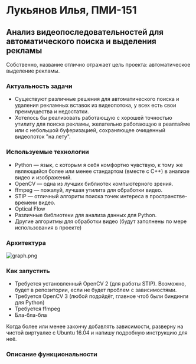 # Лукьянов Илья, ПМИ-151 #

## Анализ видеопоследовательностей для автоматического поиска и выделения рекламы ##

Собственно, название отлично отражает цель проекта: автоматическое выделение рекламы.

### Актуальность задачи ###

* Существуют различные решения для автоматического поиска и удаления рекламных вставок из видеопотока, у всех есть свои преимущества и недостатки.
* Хотелось бы реализовать работающую с хорошей точностью утилиту для поиска рекламы, желательно работающую в реалтайме или с небольшой буферизацией, сохраняющее очищенный видеопоток "на лету".

### Используемые технологии ###

* Python — язык, с которым я себя комфортно чувствую, к тому же являющийся более или менее стандартом (вместе с C++) в анализе видео и изображений.
* OpenCV — одна из лучших библиотек компьютерного зрения.
* ffmpeg — пожалуй, лучшая утилита для обработки видео.
* STIP — отличный алгоритм поиска точек интереса в пространстве-времени видео. 
* Optical Flow
* Различные библиотеки для анализа данных для Python.
* Другие алгоритмы для обработки видео (будут заполнены по мере использования в проекте)

### Архитектура ###

![graph.png](https://bitbucket.org/ilyaluk/detect_ads/raw/master/graph.png)

### Как запустить ###

* Требуется установленный OpenCV 2 (для работы STIP). Возможно, будет в репозитории, если не будет проблем с зависимостями.
* Требуется OpenCV 3 (любой подойдёт, главное чтоб были биндинги для Python)
* Требуется ffmpeg
* Бла-бла-бла

Когда более или менее закончу добавлять зависимости, разверну на чистой виртуалке с Ubuntu 16.04 и напишу подробную инструкцию для неё.

### Описание функциональности ###

